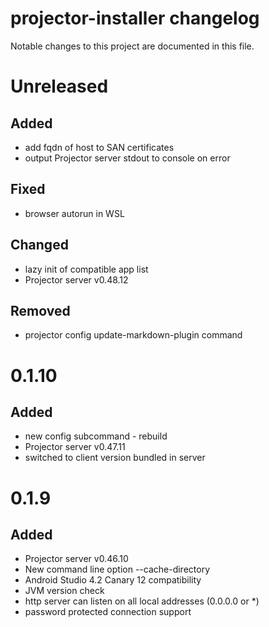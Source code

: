 # projector-installer changelog

Notable changes to this project are documented in this file.

# Unreleased
## Added 
 - add fqdn of host to SAN certificates
 - output Projector server stdout to console on error

## Fixed
 - browser autorun in WSL 
 
## Changed
 - lazy init of compatible app list
 - Projector server v0.48.12
 
## Removed
 - projector config update-markdown-plugin command

# 0.1.10
## Added
 - new config subcommand - rebuild 
 - Projector server v0.47.11
 - switched to client version bundled in server

# 0.1.9
## Added 
 - Projector server v0.46.10
 - New command line option --cache-directory
 - Android Studio 4.2 Canary 12 compatibility
 - JVM version check
 - http server can listen on all local addresses (0.0.0.0 or *)
 - password protected connection support
